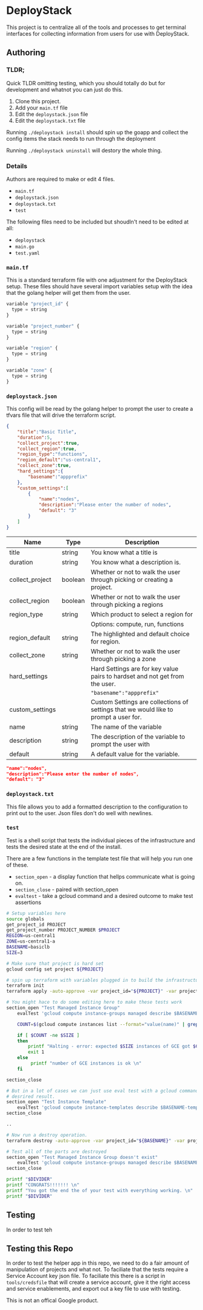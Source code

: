 # DeployStack
This project is to centralize all of the tools and processes to get terminal 
interfaces for collecting information from users for use with DeployStack.
 
## Authoring

### TLDR;
Quick TLDR omitting testing, which you should totally do but for development and 
whatnot you can just do this. 

1. Clone this project.
1. Add your `main.tf` file
1. Edit the `deploystack.json` file
1. Edit the `deploystack.txt` file

Running `./deploystack install` should spin up the goapp and collect the config items the 
stack needs to run through the deployment

Running `./deploystack uninstall` will destory the whole thing. 

### Details
Authors are required to make or edit 4 files. 

* `main.tf`
* `deploystack.json`
* `deploystack.txt`
* `test`

The following files need to be included but shoudln't need to be edited at all:

* `deploystack`
* `main.go`
* `test.yaml`

### `main.tf`
This is a standard terraform file with one adjustment for the DeployStack setup.
These files should have several import variables setup with the idea that the 
golang helper will get them from the user. 

``` javascript
variable "project_id" {
  type = string
}

variable "project_number" {
  type = string
}

variable "region" {
  type = string
}

variable "zone" {
  type = string
}
```

### `deploystack.json`
This config will be read by the golang helper to prompt the user to create a 
tfvars file that will drive the terraform script. 

```json
{	
	"title":"Basic Title",
	"duration":5,
	"collect_project":true,
	"collect_region":true,
	"region_type":"functions",
	"region_default":"us-central1",
    "collect_zone":true,
    "hard_settings":{
		"basename":"appprefix"
	},
	"custom_settings":[
		{	
			"name":"nodes",
			"description":"Please enter the number of nodes", 
			"default": "3"
		}
	]
}

```

|Name|Type|Description|
|---|---|---|
|title|string|You know what a title is|
|duration|string|You know what a description is.|
|collect_project|boolean|Whether or not to walk the user through picking or creating a project.|
|collect_region|boolean|Whether or not to walk the user through picking a regions|
|region_type|string|Which product to select a region for|
|||Options: compute, run, functions |
|region_default|string|The highlighted and default choice for region.|
|collect_zone|string|Whether or not to walk the user through picking a zone|
|hard_settings||Hard Settings are for key value pairs to hardset and not get from the user.  |
|||`"basename":"appprefix"`|
|custom_settings||Custom Settings are collections of settings that we would like to prompt a user for.  |
|name|string|The name of the variable |
|description|string|The description of the variable to prompt the user with|
|default|string|A default value for the variable.|


``` json
"name":"nodes",
"description":"Please enter the number of nodes", 
"default": "3"
```

### `deploystack.txt`
This file allows you to add a formatted description to the configuration to 
print out to the user.  Json files don't do well with newlines. 

### `test`
Test is a shell script that tests the individual pieces of the infrastructure 
and tests the desired state at the end of the install. 

There are a few functions in the template test file that will help you run one 
of these.

* `section_open` - a display function that hellps communicate what is going on.
* `section_close` - paired with section_open
* `evaltest` - take a gcloud command and a desired outcome to make test assertions


``` bash
# Setup variables here
source globals
get_project_id PROJECT
get_project_number PROJECT_NUMBER $PROJECT
REGION=us-central1
ZONE=us-central1-a
BASENAME=basiclb
SIZE=3

# Make sure that project is hard set
gcloud config set project ${PROJECT}

# spin up terraform with variables plugged in to build the infrastructure
terraform init
terraform apply -auto-approve -var project_id="${PROJECT}" -var project_number="${PROJECT_NUMBER}" -var region="${REGION}" -var zone="${ZONE}" -var basename="${BASENAME}" -var nodes="${SIZE}"

# You might hace to do some editing here to make these tests work
section_open "Test Managed Instance Group"
    evalTest 'gcloud compute instance-groups managed describe $BASENAME-mig --zone $ZONE --format="value(name)"'  $BASENAME-mig

    COUNT=$(gcloud compute instances list --format="value(name)" | grep $BASENAME-mig | wc -l | xargs)

    if [ $COUNT -ne $SIZE ]
    then
        printf "Halting - error: expected $SIZE instances of GCE got $COUNT  \n"
        exit 1
    else
         printf "number of GCE instances is ok \n"
    fi

section_close

# But in a lot of cases we can just use eval test with a gcloud command and a 
# desrired result.
section_open "Test Instance Template"
    evalTest 'gcloud compute instance-templates describe $BASENAME-template --format="value(name)"'  $BASENAME-template
section_close

..

# Now run a destroy operation. 
terraform destroy -auto-approve -var project_id="${BASENAME}" -var project_number="${PROJECT_NUMBER}" -var region="${REGION}" -var zone="${ZONE}" -var basename="${BASENAME}" -var nodes="${SIZE}"

# Test all of the parts are destroyed
section_open "Test Managed Instance Group doesn't exist"
    evalTest 'gcloud compute instance-groups managed describe $BASENAME-mig --zone $ZONE --format="value(name)"'  "EXPECTERROR"
section_close

printf "$DIVIDER"
printf "CONGRATS!!!!!!! \n"
printf "You got the end the of your test with everything working. \n"
printf "$DIVIDER"
```

## Testing
In order to test teh 


## Testing this Repo
In order to test the helper app in this repo, we need to do a fair amount of 
manipulation of projects and what not. To faciliate that the tests require a 
Service Account key json file. To faciliate this there is a script in 
`tools/credsfile` that will create a service account, give it the right access 
and service enablements, and export out a key file to use with testing. 

This is not an offical Google product. 